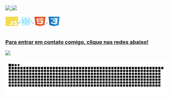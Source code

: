 <div>
  <a href="https://github.com/danilo-cavalcante">
  <img height="180em" src="https://github-readme-stats.vercel.app/api?username=danilo-cavalcante&show_icons=true&theme=tokyonight&include_all_commits=true&count_private=true"/>
  <img height="180em" src="https://github-readme-stats.vercel.app/api/top-langs/?username=danilo-cavalcante&layout=compact&langs_count=6&theme=tokyonight"/>
</div>
<div style="display: inline_block"><br>
  <img align="center" alt="Js" height="30" width="40" src="https://raw.githubusercontent.com/devicons/devicon/master/icons/javascript/javascript-plain.svg">
  <img align="center" alt="ReactJs" height="30" width="40" src="https://raw.githubusercontent.com/devicons/devicon/master/icons/react/react-original.svg">
  <img align="center" alt="HTML" height="30" width="40" src="https://raw.githubusercontent.com/devicons/devicon/master/icons/html5/html5-original.svg">
  <img align="center" alt="CSS" height="30" width="40" src="https://raw.githubusercontent.com/devicons/devicon/master/icons/css3/css3-original.svg">
</div>
 
 <br>
 
  ### Para entrar em contato comigo, clique nas redes abaixo!
 
<div> 
  
  <a href = "mailto:dannirocv@gmail.com"><img src="https://img.shields.io/badge/-Gmail-%23333?style=for-the-badge&logo=gmail&logoColor=white" target="_blank"></a>
  <!--<a href="" target="_blank"><img src="https://img.shields.io/badge/-LinkedIn-%230077B5?style=for-the-badge&logo=linkedin&logoColor=white" target="_blank"></a>-->
 
  <!--![Snake animation](https://github.com/danilo-cavalcante/danilo-cavalcante/blob/output/github-contribution-grid-snake.svg)-->
  ![snake gif](https://github.com/danilo-cavalcante/danilo-cavalcante/blob/output/github-contribution-grid-snake.svg)

</div>
